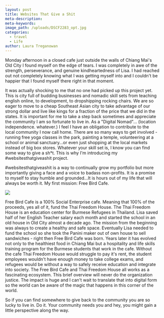 ```yaml
---
layout: post
title: Websites That Give a Shit
meta-description:
meta-keywords:
image_path: /uploads/DSCF2283_opt.jpg
categories:
  - travel
  - Life
author: Laura Treganowan
---
```



Monday afternoon in a closed cafe just outside the walls of Chiang Mai's Old City I found myself on the edge of tears. I was completely in awe of the strength, perseverance, and genuine kindheartedness of Lisa. I had reached out not completely knowing what I was getting myself into and I couldn't be happier that I found myself there right in that moment.

It was actually shocking to me that no one had picked up this project yet. This is city full of budding businesses and nomadic skill sets from teaching english online, to development, to dropshipping rocking chairs. We are so eager to move to a cheap Southeast Asian city to take advantage of our strong dollar and live like kings for a fraction of the price that we did in the states. It is important for me to take a step back sometimes and appreciate the community I am so fortunate to live in. As a "Digital Nomad"… (location independence. whatever.) I feel I have an obligation to contribute to the local community I now call home. There are so many ways to get involved - running free yoga classes in the park, painting a temple, volunteering at a school or animal sanctuary…or even just shopping at the local markets instead of big box stores. Whatever your skill set is, I know you can find some way to give a sh\*t. This is why I'm introducing my #websitesthatgiveashit project.

#websitesthatgiveashit is a way to continually grow my portfolio but more importantly giving a face and a voice to badass non-profits. It is a promise to myself to stay humble and grounded…It is hours out of my life that will always be worth it. My first mission: Free Bird Cafe.

![](/uploads/versions/dscf2261---x----4896-3264x---.JPG)

Free Bird Cafe is a 100% Social Enterprise cafe. Meaning that 100% of the proceeds, yes all of it, fund the Thai Freedom House. The Thai Freedom House is an education center for Burmese Refugees in Thailand. Lisa saved half of her English Teacher salary each month and started the school in an old house in Old City almost a decade ago. The mission from the beginning was always to create a healthy and safe space. Eventually Lisa needed to fund the school so she took the Panini maker out of own house to sell sandwiches - right then Free Bird Cafe was born. Years later it has evolved not only to the healthiest food in Chiang Mai but a hospitality and life skills training program for the Burmese students that work in the cafe. Without the cafe Thai Freedom House would struggle to pay it's rent, the student employees wouldn't have enough money to take college exams, and refugees would be without a way to safely receive education and integrate into society. The Free Bird Cafe and Thai Freedom House all works as a fascinating ecosystem. This brief overview will never do the organization justice. The impact is huge and I can't wait to translate that into digital form so the world can be aware of the magic that happens in this corner of the world.

So if you can find somewhere to give back to the community you are so lucky to live in. Do it. Your community needs you and hey, you might gain a little perspective along the way.